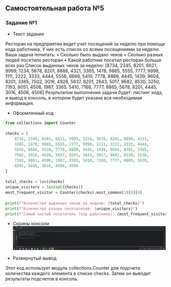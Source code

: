 ## Самостоятельная работа №5

### Задание №1
- Текст задания

Ресторан на предприятии ведет учет посещений за неделю при помощи кода работника. У них есть список со всеми посещениями за неделю. 
Ваша задача почитать:
• Сколько было выдано чеков
• Сколько разных людей посетило ресторан
• Какой работник посетил ресторан больше всех раз
Список выданных чеков за неделю:
[8734, 2345, 8201, 6621, 9999, 1234, 5678, 8201, 8888, 4321, 3365,
 1478, 9865, 5555, 7777, 9998, 1111, 2222, 3333, 4444, 5556, 6666,
 5410, 7778, 8889, 4445, 1439, 9604, 8201, 3365, 7502, 3016, 4928,
 5837, 8201, 2643, 5017, 9682, 8530, 3250, 7193, 9051, 4506, 1987,
 3365, 5410, 7168, 7777, 9865, 5678, 8201, 4445, 3016, 4506, 4506]
Результатом выполнения задачи будет: листинг кода, и вывод в консоль, в котором будет указана вся необходимая информация.

- Оформленный код

```python
from collections import Counter

checks = [
    8734, 2345, 8201, 6621, 9999, 1234, 5678, 8201, 8888, 4321,
    3365, 1478, 9865, 5555, 7777, 9998, 1111, 2222, 3333, 4444,
    5556, 6666, 5410, 7778, 8889, 4445, 1439, 9604, 8201, 3365,
    7502, 3016, 4928, 5837, 8201, 2643, 5017, 9682, 8530, 3250,
    7193, 9051, 4506, 1987, 3365, 5410, 7168, 7777, 9865, 5678,
    8201, 4445, 3016, 4506, 4506
]

total_checks = len(checks)
unique_visitors = len(set(checks))
most_frequent_visitor = Counter(checks).most_common(1)[0][0]

print(f"Количество выданных чеков за неделю: {total_checks}")
print(f"Количество разных посетителей: {unique_visitors}")
print(f"Самый частый посетитель (код работника): {most_frequent_visitor}")

```

- Скрины консоли
  ![img_5_1.png](https://github.com/xsadsenpai/py_practice/blob/lab5/pic/img_5_1.png)

- Развернутый вывод

Этот код использует модуль collections.Counter для подсчета количества каждого элемента в списке checks. Затем он выводит результаты подсчетов в консоль.





